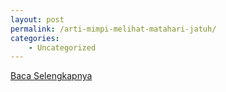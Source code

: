 ```yaml
---
layout: post
permalink: /arti-mimpi-melihat-matahari-jatuh/
categories:
    - Uncategorized
---
```


[Baca Selengkapnya](/03)